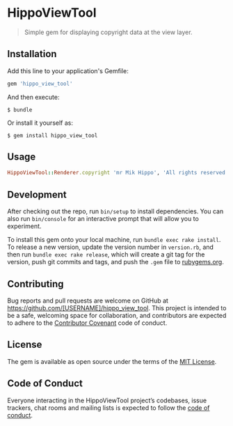# HippoViewTool

> Simple gem for displaying copyright data at the view layer.

## Installation

Add this line to your application's Gemfile:

```ruby
gem 'hippo_view_tool'
```

And then execute:

    $ bundle

Or install it yourself as:

    $ gem install hippo_view_tool

## Usage

```ruby
HippoViewTool::Renderer.copyright 'mr Mik Hippo', 'All rights reserved'
```

## Development

After checking out the repo, run `bin/setup` to install dependencies. You can also run `bin/console` for an interactive prompt that will allow you to experiment.

To install this gem onto your local machine, run `bundle exec rake install`. To release a new version, update the version number in `version.rb`, and then run `bundle exec rake release`, which will create a git tag for the version, push git commits and tags, and push the `.gem` file to [rubygems.org](https://rubygems.org).

## Contributing

Bug reports and pull requests are welcome on GitHub at https://github.com/[USERNAME]/hippo_view_tool. This project is intended to be a safe, welcoming space for collaboration, and contributors are expected to adhere to the [Contributor Covenant](http://contributor-covenant.org) code of conduct.

## License

The gem is available as open source under the terms of the [MIT License](https://opensource.org/licenses/MIT).

## Code of Conduct

Everyone interacting in the HippoViewTool project’s codebases, issue trackers, chat rooms and mailing lists is expected to follow the [code of conduct](https://github.com/[USERNAME]/hippo_view_tool/blob/master/CODE_OF_CONDUCT.md).
